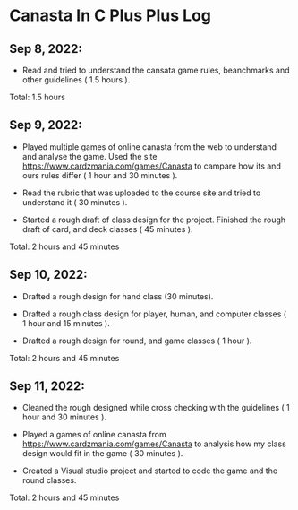 # Canasta In C Plus Plus Log

## Sep 8, 2022:
- Read and tried to understand the cansata game rules, beanchmarks and other guidelines ( 1.5 hours ).

Total: 1.5 hours

## Sep 9, 2022:
- Played multiple games of online canasta from the web to understand and analyse the game.
	Used the site https://www.cardzmania.com/games/Canasta to campare how its and ours rules 
	differ ( 1 hour and 30 minutes ).

- Read the rubric that was uploaded to the course site and tried to understand it ( 30 minutes ).

- Started a rough draft of class design for the project. Finished the rough draft of card, and 
	deck classes ( 45 minutes ).

Total: 2 hours and 45 minutes

## Sep 10, 2022:
- Drafted a rough design for hand class (30 minutes).

- Drafted a rough class design for player, human, and computer classes ( 1 hour and 15 minutes ).

- Drafted a rough design for round, and game classes ( 1 hour ).

Total: 2 hours and 45 minutes

## Sep 11, 2022:
- Cleaned the rough designed while cross checking with the guidelines ( 1 hour and 30 minutes ).

- Played a games of online canasta from https://www.cardzmania.com/games/Canasta to analysis 
	how my class design would fit in the game ( 30 minutes ).

- Created a Visual studio project and started to code the game and the round classes.

Total: 2 hours and 45 minutes

